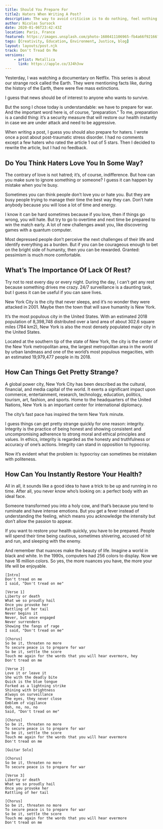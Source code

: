 ```yaml
---
title: Should You Prepare For
title2: Haters When Writing A Post?
description: The way to avoid criticism is to do nothing, feel nothing and think nothing. It's about taking risks and imagining what to do in case of failure.
author: Nicolas Sursock
date: 2020-01-06T23:42:43Z
location: Paris, France
featured: https://images.unsplash.com/photo-1600411106965-fb4a66f92166?ixlib=rb-1.2.1&ixid=MnwxMjA3fDB8MHxwaG90by1wYWdlfHx8fGVufDB8fHx8&auto=format&fit=crop&w=1080&q=80
tags: [Creativity, Education, Environment, Justice, blog]
layout: layouts/post.njk
track: Don't Tread On Me
versions:
    - artist: Metallica
      link: https://apple.co/3J4h3vw
---
```


Yesterday, I was watching a documentary on Netflix. This series is about our strange rock called the Earth. They were mentioning facts like, during the history of the Earth, there were five mass extinctions.

I guess that news should be of interest to anyone who wants to survive.

But the song I chose today is understandable: we have to prepare for war. And the important word here is, of course, “preparation.” To me, preparation is a candid thing: it’s a security measure that will restore our health instantly in case we are under attack and need to be aggressive.

When writing a post, I guess you should also prepare for haters. I wrote once a post about post-traumatic stress disorder. I had no comments except a few haters who rated the article 1 out of 5 stars. Then I decided to rewrite the article, but I had no feedback.

## Do You Think Haters Love You In Some Way?
The contrary of love is not hatred; it’s, of course, indifference. But how can you make sure to ignore something or someone? I guess it can happen by mistake when you’re busy.

Sometimes you can think people don’t love you or hate you. But they are busy people trying to manage their time the best way they can. Don’t hate anybody because you will lose a lot of time and energy.

I know it can be hard sometimes because if you love, then if things go wrong, you will hate. But try to go to overtime and next time be prepared to win the match early. A lot of new challenges await you, like discovering games with a quantum computer.

Most depressed people don’t perceive the next challenges of their life and identify everything as a burden. But if you can be courageous enough to bet on the bright side of humanity, then you can be rewarded. Granted: pessimism is much more comfortable.

## What’s The Importance Of Lack Of Rest?
Try not to rest every day or every night. During the day, I can’t get any rest because something drives me crazy. 24/7 surveillance is a daunting task, but I guess it can be useful if you can save lives.

New York City is the city that never sleeps, and it’s no wonder they were attacked in 2001. Maybe then the town that will save humanity is New York.

It’s the most populous city in the United States. With an estimated 2018 population of 8,398,748 distributed over a land area of about 302.6 square miles (784 km2), New York is also the most densely populated major city in the United States.

Located at the southern tip of the state of New York, the city is the center of the New York metropolitan area, the largest metropolitan area in the world by urban landmass and one of the world’s most populous megacities, with an estimated 19,979,477 people in its 2018.

## How Can Things Get Pretty Strange?
A global power city, New York City has been described as the cultural, financial, and media capital of the world. It exerts a significant impact upon commerce, entertainment, research, technology, education, politics, tourism, art, fashion, and sports. Home to the headquarters of the United Nations, New York is an important center for international diplomacy.

The city’s fast pace has inspired the term New York minute.

I guess things can get pretty strange quickly for one reason: integrity. Integrity is the practice of being honest and showing consistent and uncompromising adherence to strong moral and ethical principles and values. In ethics, integrity is regarded as the honesty and truthfulness or accuracy of one’s actions. Integrity can stand in opposition to hypocrisy.

Now it’s evident what the problem is: hypocrisy can sometimes be mistaken with politeness.

## How Can You Instantly Restore Your Health?
All in all, it sounds like a good idea to have a trick to be up and running in no time. After all, you never know who’s looking on: a perfect body with an ideal face.

Someone transformed you into a holy cow, and that’s because you tend to ruminate and have intense emotions. But you get a fever instead of understanding the feeling, which means you acknowledge the intensity but don’t allow the passion to appear.

If you want to restore your health quickly, you have to be prepared. People will spend their time being cautious, sometimes shivering, accused of hit and run, and sleeping with the enemy.

And remember that nuances make the beauty of life. Imagine a world in black and white. In the 1990s, computers had 256 colors to display. Now we have 16 million colors. So yes, the more nuances you have, the more your life will be enjoyable.

```
[Intro]
Don't tread on me
I said, "Don't tread on me"

[Verse 1]
Liberty or death
What we so proudly hail
Once you provoke her
Rattling of her tail
Never begins it
Never, but once engaged
Never surrenders
Showing the fangs of rage
I said, "Don't tread on me"

[Chorus]
So be it, threaten no more
To secure peace is to prepare for war
So be it, settle the score
Touch me again for the words that you will hear evermore, hey
Don't tread on me

[Verse 2]
Love it or leave it
She with the deadly bite
Quick is the blue tongue
Forked as a lightning strike
Shining with brightness
Always on surveillance
The eyes, they never close
Emblem of vigilance
Ooh, no, no, no
Said, "Don't tread on me"

[Chorus]
So be it, threaten no more
To secure peace is to prepare for war
So be it, settle the score
Touch me again for the words that you will hear evermore
Don't tread on me

[Guitar Solo]

[Chorus]
So be it, threaten no more
To secure peace is to prepare for war

[Verse 3]
Liberty or death
What we so proudly hail
Once you provoke her
Rattling of her tail

[Chorus]
So be it, threaten no more
To secure peace is to prepare for war
So be it, settle the score
Touch me again for the words that you will hear evermore
Don't tread on me
```
